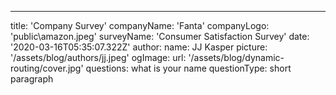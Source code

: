 ---
title: 'Company Survey'
companyName: 'Fanta'
companyLogo: 'public\amazon.jpeg'
surveyName: 'Consumer Satisfaction Survey'
date: '2020-03-16T05:35:07.322Z'
author:
  name: JJ Kasper
  picture: '/assets/blog/authors/jj.jpeg'
ogImage:
  url: '/assets/blog/dynamic-routing/cover.jpg'
questions: what is your name
questionType: short paragraph
